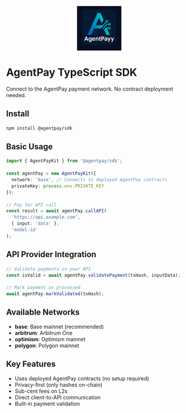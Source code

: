 <div align="center">
  <img src="../../AgentPayy-Logo-agent-native-open-framework-for-ai-and-api-payments.png" alt="AgentPay Logo" width="120"/>
</div>

# AgentPay TypeScript SDK

Connect to the AgentPay payment network. No contract deployment needed.

## Install
```bash
npm install @agentpay/sdk
```

## Basic Usage
```typescript
import { AgentPayKit } from '@agentpay/sdk';

const agentPay = new AgentPayKit({
  network: 'base', // Connects to deployed AgentPay contracts
  privateKey: process.env.PRIVATE_KEY
});

// Pay for API call
const result = await agentPay.callAPI(
  'https://api.example.com',
  { input: 'data' },
  'model-id'
);
```

## API Provider Integration
```typescript
// Validate payments in your API
const isValid = await agentPay.validatePayment(txHash, inputData);

// Mark payment as processed
await agentPay.markValidated(txHash);
```

## Available Networks
- **base**: Base mainnet (recommended)
- **arbitrum**: Arbitrum One
- **optimism**: Optimism mainnet
- **polygon**: Polygon mainnet

## Key Features
- Uses deployed AgentPay contracts (no setup required)
- Privacy-first (only hashes on-chain)
- Sub-cent fees on L2s
- Direct client-to-API communication
- Built-in payment validation 